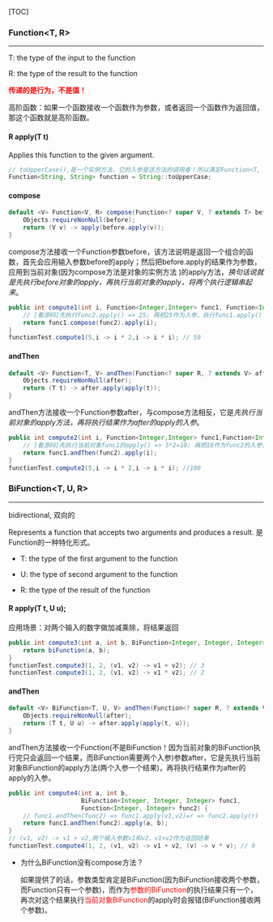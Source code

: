 [TOC]

### Function<T, R>

---

T: the type of the input to the function

R: the type of the result to the function

<font color=red>**传递的是行为，不是值！**</font>

高阶函数：如果一个函数接收一个函数作为参数，或者返回一个函数作为返回值，那这个函数就是高阶函数。

#### R apply(T t)

Applies this function to the given argument.

```java
// toUpperCase(),是一个实例方法，它的入参是该方法的调用者！所以满足Function<T, R>
Function<String, String> function = String::toUpperCase;
```

#### compose

```java
default <V> Function<V, R> compose(Function<? super V, ? extends T> before) {
    Objects.requireNonNull(before);
    return (V v) -> apply(before.apply(v));
}
```

compose方法接收一个Function参数before，该方法说明是返回一个组合的函数，首先会应用输入参数before的apply；然后把before.apply的结果作为参数，应用到当前对象(因为compose方法是对象的实例方法 )的apply方法，*换句话说就是先执行before对象的apply，再执行当前对象的apply，将两个执行逻辑串起来*。

```JAVA
public int compute1(int i, Function<Integer,Integer> func1, Function<Integer,Integer> func2){
    // [看源码]先执行func2.apply() => 25; 再把25作为入参，执行func1.apply() => 25*2=50
    return func1.compose(func2).apply(i);
}
functionTest.compute1(5,i -> i * 2,i -> i * i); // 50
```

#### andThen

```java
default <V> Function<T, V> andThen(Function<? super R, ? extends V> after) {
    Objects.requireNonNull(after);
    return (T t) -> after.apply(apply(t));
}
```

andThen方法接收一个Function参数after，与compose方法相反，它是*先执行当前对象的apply方法，再将执行结果作为after的apply的入参*。

```java
public int compute2(int i, Function<Integer,Integer> func1,Function<Integer,Integer> func2){
    // [看源码]先执行当前对象func1的apply() => 5*2=10; 再把10作为func2的入参，执行func2.apply() => 10*10=100
    return func1.andThen(func2).apply(i);
}
functionTest.compute2(5,i -> i * 2,i -> i * i); //100
```



### BiFunction<T, U, R>

---

bidirectional, 双向的

Represents a function that accepts two arguments and produces a result. 是Function的一种特化形式。

* T: the type of the first argument to the function

* U: the type of second argument to the function

* R: the type of the result of the function

#### R apply(T t, U u);

应用场景：对两个输入的数字做加减乘除，将结果返回

```java
public int compute3(int a, int b, BiFunction<Integer, Integer, Integer> biFunction) {
    return biFunction(a, b);
}
functionTest.compute3(1, 2, (v1, v2) -> v1 + v2); // 3
functionTest.compute3(1, 2, (v1, v2) -> v1 * v2); // 2
```

#### andThen

```java
default <V> BiFunction<T, U, V> andThen(Function<? super R, ? extends V> after) {
    Objects.requireNonNull(after);
    return (T t, U u) -> after.apply(apply(t, u));
}
```

andThen方法接收一个Function(不是BiFunction！因为当前对象的BiFunction执行完只会返回一个结果，而BiFunction需要两个入参)参数after，它是先执行当前对象BiFunction的apply方法(两个入参一个结果)，再将执行结果作为after的apply的入参。

```java
public int compute4(int a, int b, 
                    BiFunction<Integer, Integer, Integer> func1, 
                    Function<Integer, Integer> func2) {
    // func1.andThen(func2) => func1.apply(v1,v2)=r => func2.apply(r)
    return func1.andThen(func2).apply(a, b);
}
// (v1, v2) -> v1 + v2,两个输入参数v1和v2，v1+v2作为返回结果
functionTest.compute4(1, 2, (v1, v2) -> v1 + v2, (v) -> v * v); // 9
```

- 为什么BiFunction没有compose方法？

  如果提供了的话，参数类型肯定是BiFunction(因为BiFunction接收两个参数，而Function只有一个参数)，而作为<font color=red>参数的BiFunction</font>的执行结果只有一个，再次对这个结果执行<font color=red>当前对象BiFunction</font>的apply时会报错(BiFunction接收两个参数)。